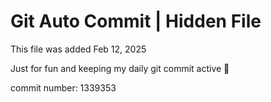 # Git Auto Commit | Hidden File

This file was added Feb 12, 2025

Just for fun and keeping my daily git commit active 🤪

commit number: 1339353
